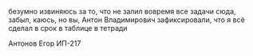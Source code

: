 безумно извиняюсь за то, что не залил вовремя все задачи сюда, забыл, каюсь, но вы, Антон Владимирович зафиксировали, что я всё сделал в срок в таблице в тетради

Антонов Егор ИП-217
